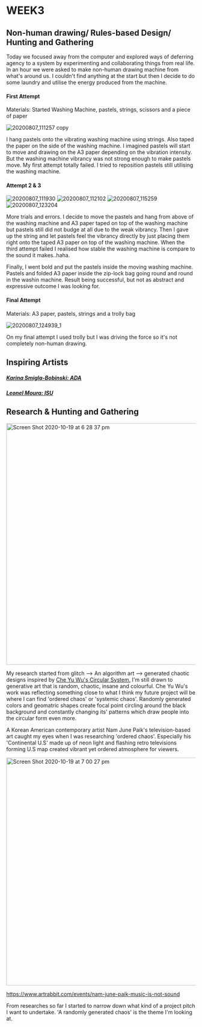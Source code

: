 # WEEK3

## Non-human drawing/ Rules-based Design/ Hunting and Gathering

Today we focused away from the computer and explored ways of deferring agency to a system by experimenting and collaborating things from real life. In an hour we were asked to make non-human drawing machine from what's around us. I couldn't find anything at the start but then I decide to do some laundry and utilise the energy produced from the machine.

#### First Attempt

Materials: Started Washing Machine, pastels, strings, scissors and a piece of paper

![20200807_111257 copy](https://user-images.githubusercontent.com/68723268/96408882-1f6e8900-1230-11eb-9caa-702c4bc04f73.jpg)

I hang pastels onto the vibrating washing machine using strings. Also taped the paper on the side of the washing machine. I imagined pastels will start to move and drawing on the A3 paper depending on the vibration intensity. But the washing machine vibrancy was not strong enough to make pastels move. My first attempt totally failed. I tried to reposition pastels still utilising the washing machine.


#### Attempt 2 & 3

![20200807_111930](https://user-images.githubusercontent.com/68723268/96412311-b2f68880-1235-11eb-8246-147ff4cb0af4.jpg) ![20200807_112102](https://user-images.githubusercontent.com/68723268/96412383-d1f51a80-1235-11eb-8ce4-8bb5f96f0f94.jpg) 
![20200807_115259](https://user-images.githubusercontent.com/68723268/96421619-b3e1e700-1242-11eb-9f9b-fe9982b965a9.jpg) ![20200807_123204](https://user-images.githubusercontent.com/68723268/96413211-1208cd00-1237-11eb-869f-6878b492927a.jpg)


More trials and errors. I decide to move the pastels and hang from above of the washing machine and A3 paper taped on top of the washing machine but pastels still did not budge at all due to the weak vibrancy. Then I gave up the string and let pastels feel the vibrancy directly by just placing them right onto the taped A3 paper on top of the washing machine. When the third attempt failed I realised how stable the washing machine is compare to the sound it makes..haha.

Finally, I went bold and put the pastels inside the moving washing machine. Pastels and folded A3 paper inside the zip-lock bag going round and round in the washin machine. Result being successful, but not as abstract and expressive outcome I was looking for.



#### Final Attempt

Materials: A3 paper, pastels, strings and a trolly bag

![20200807_124939_1](https://user-images.githubusercontent.com/68723268/96413422-585e2c00-1237-11eb-8199-cc87235fae34.gif)

On my final attempt I used trolly but I was driving the force so it's not completely non-human drawing.

## Inspiring Artists
##### [Karina Smigla-Bobinski: ADA](https://www.smigla-bobinski.com/english/works/ADA/index.html)
##### [Leonel Moura: ISU](http://www.leonelmoura.com/isu-2/)





## Research & Hunting and Gathering

<img width="640" alt="Screen Shot 2020-10-19 at 6 28 37 pm" src="https://user-images.githubusercontent.com/68723268/96414550-fef6fc80-1238-11eb-9bf1-a7376f247b55.png">

My research started from glitch --> An algorithm art --> generated chaotic designs inspired by [Che Yu Wu's Circular System.](https://www.openprocessing.org/sketch/916659) I'm still drawn to generative art that is random, chaotic, insane and colourful. Che Yu Wu's work was reflecting something close to what I think my future project will be where I can find 'ordered chaos' or 'systemic chaos'. Randomly generated colors and geomatric shapes create focal point circling around the black background and constantly changing its' patterns which draw people into the circular form even more.

A Korean American contemporary artist Nam June Paik's television-based art caught my eyes when I was researching 'ordered chaos'. Especially his 'Continental U.S' made up of neon light and flashing retro televisions forming U.S map created vibrant yet ordered atmosphere for viewers. 

<img width="604" alt="Screen Shot 2020-10-19 at 7 00 27 pm" src="https://user-images.githubusercontent.com/68723268/96417725-657e1980-123d-11eb-9756-3ab5cbdb370b.png">

https://www.artrabbit.com/events/nam-june-paik-music-is-not-sound

From researches so far I started to narrow down what kind of a project pitch I want to undertake. 'A randomly generated chaos' is the theme I'm looking at. 
